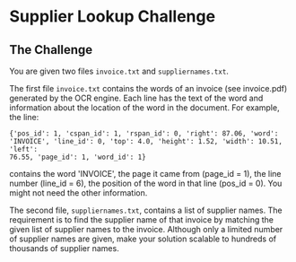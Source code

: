 # Supplier Lookup Challenge

## The Challenge

You are given two files `invoice.txt` and `suppliernames.txt`. 

The first file `invoice.txt` contains the words of an invoice (see invoice.pdf)
generated by the OCR engine. Each line has the text of the word
and information about the location of the word in the document. For
example, the line:

```
{'pos_id': 1, 'cspan_id': 1, 'rspan_id': 0, 'right': 87.06, 'word':
'INVOICE', 'line_id': 0, 'top': 4.0, 'height': 1.52, 'width': 10.51, 'left':
76.55, 'page_id': 1, 'word_id': 1}
```

contains the word 'INVOICE', the page it came from (page_id = 1),
the line number (line_id = 6), the position of the word in that line
(pos_id = 0).
You might not need the other information. 

The second file, `suppliernames.txt`, contains a list of supplier names.
The requirement is to find the supplier name of that invoice by
matching the given list of supplier names to the invoice.
Although only a limited number of supplier names are given, make
your solution scalable to hundreds of thousands of supplier names.
